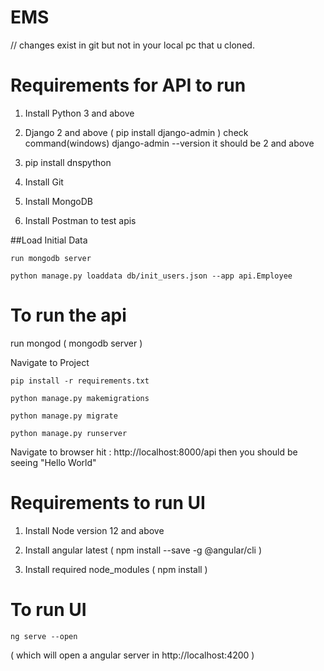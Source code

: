 # EMS
// changes exist in git but not in your local pc that u cloned.


# Requirements for API to run

1. Install Python 3 and above

2. Django 2 and above ( pip install django-admin )
	check command(windows) django-admin --version it should be 2 and above

3. pip install dnspython 

4. Install Git

5. Install MongoDB

6. Install Postman to test apis



##Load Initial Data
```
run mongodb server

python manage.py loaddata db/init_users.json --app api.Employee
```

# To run the api

run mongod ( mongodb server )

Navigate to Project

    pip install -r requirements.txt
    
    python manage.py makemigrations
    
    python manage.py migrate
    
    python manage.py runserver

Navigate to browser
	hit : http://localhost:8000/api
then you should be seeing "Hello World"



# Requirements to run UI

1. Install Node version 12 and above

2. Install angular latest ( npm install --save -g @angular/cli )

3. Install required node_modules ( npm install )


# To run UI

`ng serve --open`
 
 ( which will open a angular server in http://localhost:4200 )


